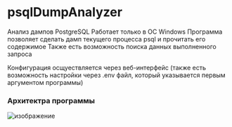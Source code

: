 # psqlDumpAnalyzer
Анализ дампов PostgreSQL
Работает только в ОС Windows
Программа позволяет сделать дамп текущего процесса psql и прочитать его содержимое
Также есть возможность поиска данных выполненного запроса

Конфигурация осщуествляется через веб-интерфейс (также есть возможность настройки через .env файл, который указывается первым аргументом программы)
### Архитектра программы
![изображение](https://user-images.githubusercontent.com/40633594/162026371-bd9d7a4f-c5df-47a8-a694-ecdb2ab68321.png)
